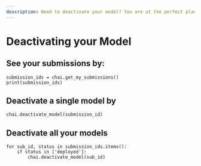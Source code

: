 ```yaml
---
description: Need to deactivate your model? You are at the perfect place!
---
```


# Deactivating your Model

## See your submissions by:

```
submission_ids = chai.get_my_submissions()
print(submission_ids)
```

## Deactivate a single model by

```
chai.deactivate_model(submission_id)
```

## Deactivate all your models

```
for sub_id, status in submission_ids.items():
    if status in ['deployed']:
        chai.deactivate_model(sub_id)
```




